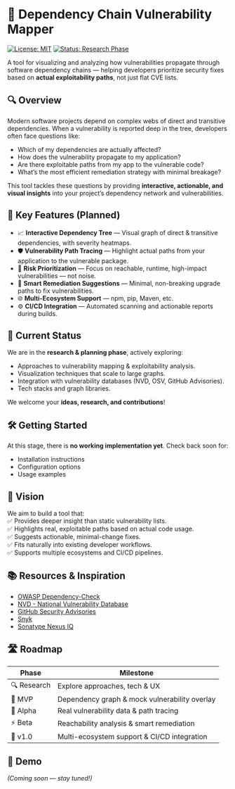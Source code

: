 # 🚧 Dependency Chain Vulnerability Mapper

[![License: MIT](https://img.shields.io/badge/License-MIT-green.svg)](LICENSE)
[![Status: Research Phase](https://img.shields.io/badge/status-research-yellow)](https://github.com/GaruVA/dependency-chain-vulnerability-mapper)

A tool for visualizing and analyzing how vulnerabilities propagate through software dependency chains — helping developers prioritize security fixes based on **actual exploitability paths**, not just flat CVE lists.


## 🔍 Overview

Modern software projects depend on complex webs of direct and transitive dependencies. When a vulnerability is reported deep in the tree, developers often face questions like:

* Which of my dependencies are actually affected?
* How does the vulnerability propagate to my application?
* Are there exploitable paths from my app to the vulnerable code?
* What’s the most efficient remediation strategy with minimal breakage?

This tool tackles these questions by providing **interactive, actionable, and visual insights** into your project’s dependency network and vulnerabilities.


## 🌟 Key Features (Planned)

* 📈 **Interactive Dependency Tree** — Visual graph of direct & transitive dependencies, with severity heatmaps.
* 🛡️ **Vulnerability Path Tracing** — Highlight actual paths from your application to the vulnerable package.
* 🚦 **Risk Prioritization** — Focus on reachable, runtime, high-impact vulnerabilities — not noise.
* 🔄 **Smart Remediation Suggestions** — Minimal, non-breaking upgrade paths to fix vulnerabilities.
* 🌐 **Multi-Ecosystem Support** — npm, pip, Maven, etc.
* ⚙️ **CI/CD Integration** — Automated scanning and actionable reports during builds.


## 🚧 Current Status

We are in the **research & planning phase**, actively exploring:

* Approaches to vulnerability mapping & exploitability analysis.
* Visualization techniques that scale to large graphs.
* Integration with vulnerability databases (NVD, OSV, GitHub Advisories).
* Tech stacks and graph libraries.

We welcome your **ideas, research, and contributions**!


## 🛠️ Getting Started

At this stage, there is **no working implementation yet**.
Check back soon for:

* Installation instructions
* Configuration options
* Usage examples


## 🔮 Vision

We aim to build a tool that:<br>
✅ Provides deeper insight than static vulnerability lists.<br>
✅ Highlights real, exploitable paths based on actual code usage.<br>
✅ Suggests actionable, minimal-change fixes.<br>
✅ Fits naturally into existing developer workflows.<br>
✅ Supports multiple ecosystems and CI/CD pipelines.


## 📚 Resources & Inspiration

* [OWASP Dependency-Check](https://owasp.org/www-project-dependency-check/)
* [NVD - National Vulnerability Database](https://nvd.nist.gov/)
* [GitHub Security Advisories](https://github.com/advisories)
* [Snyk](https://snyk.io/)
* [Sonatype Nexus IQ](https://www.sonatype.com/products/nexus-iq)


## 🛣️ Roadmap

| Phase       | Milestone                                     |
| ----------- | --------------------------------------------- |
| 🔍 Research | Explore approaches, tech & UX                 |
| 🧪 MVP      | Dependency graph & mock vulnerability overlay |
| 🚀 Alpha    | Real vulnerability data & path tracing        |
| ⚡ Beta      | Reachability analysis & smart remediation     |
| 🎯 v1.0     | Multi-ecosystem support & CI/CD integration   |


## 📸 Demo

*(Coming soon — stay tuned!)*


